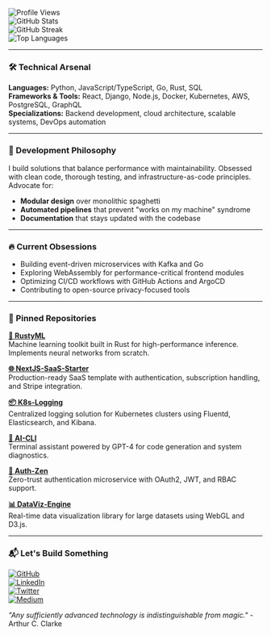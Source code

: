 ![Profile Views](https://komarev.com/ghpvc/?username=liljaolafs380&color=blue)  
![GitHub Stats](https://github-readme-stats.vercel.app/api?username=liljaolafs380&show_icons=true&theme=radical&hide_title=true)  
![GitHub Streak](https://github-readme-streak-stats.herokuapp.com?user=liljaolafs380&theme=dark&date_format=M%20j%5B%2C%20Y%5D)  
![Top Languages](https://github-readme-stats.vercel.app/api/top-langs/?username=liljaolafs380&layout=compact&theme=vision-friendly-dark)  

---

### 🛠️ Technical Arsenal  
**Languages:** Python, JavaScript/TypeScript, Go, Rust, SQL  
**Frameworks & Tools:** React, Django, Node.js, Docker, Kubernetes, AWS, PostgreSQL, GraphQL  
**Specializations:** Backend development, cloud architecture, scalable systems, DevOps automation  

---

### 🚀 Development Philosophy  
I build solutions that balance performance with maintainability. Obsessed with clean code, thorough testing, and infrastructure-as-code principles. Advocate for:  
- **Modular design** over monolithic spaghetti  
- **Automated pipelines** that prevent "works on my machine" syndrome  
- **Documentation** that stays updated with the codebase  

---

### 🔥 Current Obsessions  
- Building event-driven microservices with Kafka and Go  
- Exploring WebAssembly for performance-critical frontend modules  
- Optimizing CI/CD workflows with GitHub Actions and ArgoCD  
- Contributing to open-source privacy-focused tools  

---

### 📌 Pinned Repositories  
[**🦀 RustyML**](https://github.com/liljaolafs380/RustyML)  
Machine learning toolkit built in Rust for high-performance inference. Implements neural networks from scratch.  

[**🌐 NextJS-SaaS-Starter**](https://github.com/liljaolafs380/NextJS-SaaS-Starter)  
Production-ready SaaS template with authentication, subscription handling, and Stripe integration.  

[**📦 K8s-Logging**](https://github.com/liljaolafs380/K8s-Logging)  
Centralized logging solution for Kubernetes clusters using Fluentd, Elasticsearch, and Kibana.  

[**🤖 AI-CLI**](https://github.com/liljaolafs380/AI-CLI)  
Terminal assistant powered by GPT-4 for code generation and system diagnostics.  

[**🔐 Auth-Zen**](https://github.com/liljaolafs380/Auth-Zen)  
Zero-trust authentication microservice with OAuth2, JWT, and RBAC support.  

[**📊 DataViz-Engine**](https://github.com/liljaolafs380/DataViz-Engine)  
Real-time data visualization library for large datasets using WebGL and D3.js.  

---

### 📬 Let's Build Something  
[![GitHub](https://img.shields.io/badge/GitHub-Profile-informational?style=flat&logo=github)](https://github.com/liljaolafs380)  
[![LinkedIn](https://img.shields.io/badge/LinkedIn-Connect-blue?style=flat&logo=linkedin)](https://linkedin.com/in/liljaolafs380)  
[![Twitter](https://img.shields.io/badge/Twitter-Follow-1DA1F2?style=flat&logo=twitter)](https://twitter.com/liljaolafs380)  
[![Medium](https://img.shields.io/badge/Medium-Read-black?style=flat&logo=medium)](https://medium.com/@liljaolafs380)  

*"Any sufficiently advanced technology is indistinguishable from magic."* - Arthur C. Clarke
